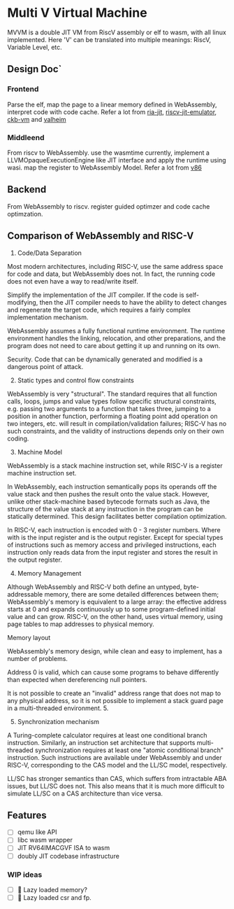 # Multi V Virtual Machine
MVVM is a double JIT VM from RiscV assembly or elf to wasm, with all linux implemented. Here 'V' can be translated into multiple meanings: RiscV, Variable Level, etc. 
## Design Doc`
### Frontend 
Parse the elf, map the page to a linear memory defined in WebAssembly, interpret code with code cache. Refer a lot from [ria-jit](https://github.com/ria-jit/ria-jit), [riscv-jit-emulator](https://github.com/programmerjake/riscv-jit-emulator), [ckb-vm](https://github.com/nervosnetwork/ckb-vm/) and [valheim](https://github.com/imkiva/valheim/)
### Middleend
From riscv to WebAssembly. use the wasmtime currently, implement a LLVMOpaqueExecutionEngine like JIT interface and apply the runtime using wasi. map the register to WebAssembly Model. Refer a lot from [v86]()
## Backend
From WebAssembly to riscv. register guided optimzer and code cache optimzation.
## Comparison of WebAssembly and RISC-V
1. Code/Data Separation

Most modern architectures, including RISC-V, use the same address space for code and data, but WebAssembly does not. In fact, the running code does not even have a way to read/write itself.

Simplify the implementation of the JIT compiler. If the code is self-modifying, then the JIT compiler needs to have the ability to detect changes and regenerate the target code, which requires a fairly complex implementation mechanism.

WebAssembly assumes a fully functional runtime environment. The runtime environment handles the linking, relocation, and other preparations, and the program does not need to care about getting it up and running on its own.

Security. Code that can be dynamically generated and modified is a dangerous point of attack.

2. Static types and control flow constraints

WebAssembly is very "structural". The standard requires that all function calls, loops, jumps and value types follow specific structural constraints, e.g. passing two arguments to a function that takes three, jumping to a position in another function, performing a floating point add operation on two integers, etc. will result in compilation/validation failures; RISC-V has no such constraints, and the validity of instructions depends only on their own coding.

3. Machine Model

WebAssembly is a stack machine instruction set, while RISC-V is a register machine instruction set.

In WebAssembly, each instruction semantically pops its operands off the value stack and then pushes the result onto the value stack. However, unlike other stack-machine based bytecode formats such as Java, the structure of the value stack at any instruction in the program can be statically determined. This design facilitates better compilation optimization.

In RISC-V, each instruction is encoded with 0 - 3 register numbers. Where with is the input register and is the output register. Except for special types of instructions such as memory access and privileged instructions, each instruction only reads data from the input register and stores the result in the output register.

4. Memory Management

Although WebAssembly and RISC-V both define an untyped, byte-addressable memory, there are some detailed differences between them; WebAssembly's memory is equivalent to a large array: the effective address starts at 0 and expands continuously up to some program-defined initial value and can grow. RISC-V, on the other hand, uses virtual memory, using page tables to map addresses to physical memory.


Memory layout

WebAssembly's memory design, while clean and easy to implement, has a number of problems.

Address 0 is valid, which can cause some programs to behave differently than expected when dereferencing null pointers.

It is not possible to create an "invalid" address range that does not map to any physical address, so it is not possible to implement a stack guard page in a multi-threaded environment. 5.

5. Synchronization mechanism

A Turing-complete calculator requires at least one conditional branch instruction. Similarly, an instruction set architecture that supports multi-threaded synchronization requires at least one "atomic conditional branch" instruction. Such instructions are available under WebAssembly and under RISC-V, corresponding to the CAS model and the LL/SC model, respectively.

LL/SC has stronger semantics than CAS, which suffers from intractable ABA issues, but LL/SC does not. This also means that it is much more difficult to simulate LL/SC on a CAS architecture than vice versa.

## Features
- [ ] qemu like API
- [ ] libc wasm wrapper
- [ ] JIT RV64IMACGVF ISA to wasm
- [ ] doubly JIT codebase infrastructure

### WIP ideas
- [ ] 🚧 Lazy loaded memory?
- [ ] 🚧 Lazy loaded csr and fp.